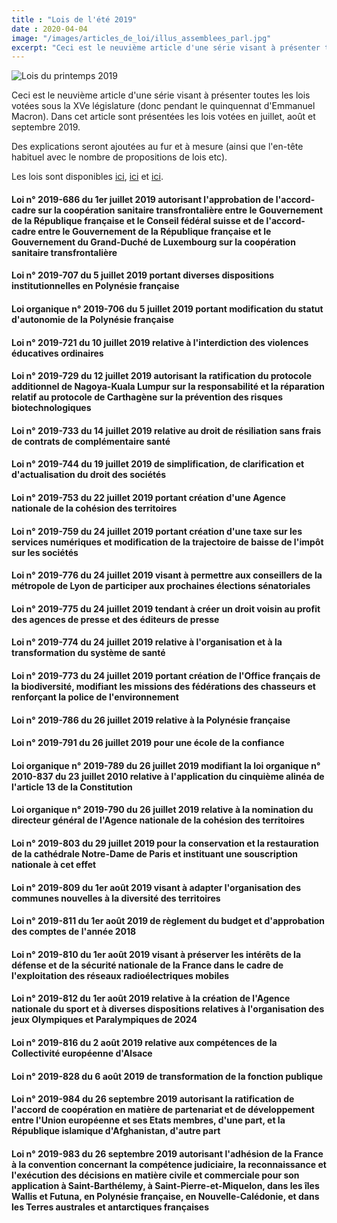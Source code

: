 ```yaml
---
title : "Lois de l'été 2019"
date : 2020-04-04
image: "/images/articles_de_loi/illus_assemblees_parl.jpg"
excerpt: "Ceci est le neuvième article d'une série visant à présenter toutes les lois votées sous la XVe législature (donc pendant le quinquennat d'Emmanuel Macron). Dans cet article sont présentées les lois votées en juillet, août et septembre 2019."
---
```


![Lois du printemps 2019](/images/articles_de_loi/illus_assemblees_parl.jpg)

Ceci est le neuvième article d'une série visant à présenter toutes les lois votées sous la XVe législature (donc pendant le quinquennat d'Emmanuel Macron). Dans cet article sont présentées les lois votées en juillet, août et septembre 2019.  

Des explications seront ajoutées au fur et à mesure (ainsi que l'en-tête habituel avec le nombre de propositions de lois etc).

Les lois sont disponibles [ici](https://beta.legifrance.gouv.fr/search/jorf?tab_selection=jorf&query=%7B(%40ALL%5Bt%22*%22%5D)%7D&isAdvancedResult=true&datePublication=01%2F07%2F2019+%3E+30%2F09%2F2019&nature=o_ZqUg%3D%3D&typePagination=DEFAUT&sortValue=PUBLICATION_DATE_ASC&pageSize=10&page=1&tab_selection=jorf#jorf), [ici](https://beta.legifrance.gouv.fr/search/jorf?tab_selection=jorf&query=%7B(%40ALL%5Bt%22*%22%5D)%7D&isAdvancedResult=true&dateSignature=&datePublication=01%2F07%2F2019+%3E+30%2F09%2F2019&nature=o_ZqUg%3D%3D&typePagination=DEFAUT&sortValue=PUBLICATION_DATE_ASC&pageSize=10&page=2&tab_selection=jorf#jorf) et [ici](https://beta.legifrance.gouv.fr/search/jorf?tab_selection=jorf&query=%7B(%40ALL%5Bt%22*%22%5D)%7D&isAdvancedResult=true&dateSignature=&datePublication=01%2F07%2F2019+%3E+30%2F09%2F2019&nature=o_ZqUg%3D%3D&typePagination=DEFAUT&sortValue=PUBLICATION_DATE_ASC&pageSize=10&page=3&tab_selection=jorf#jorf).

#### Loi n° 2019-686 du 1er juillet 2019 autorisant l'approbation de l'accord-cadre sur la coopération sanitaire transfrontalière entre le Gouvernement de la République française et le Conseil fédéral suisse et de l'accord-cadre entre le Gouvernement de la République française et le Gouvernement du Grand-Duché de Luxembourg sur la coopération sanitaire transfrontalière ####

#### Loi n° 2019-707 du 5 juillet 2019 portant diverses dispositions institutionnelles en Polynésie française ####

#### Loi organique n° 2019-706 du 5 juillet 2019 portant modification du statut d'autonomie de la Polynésie française ####

#### Loi n° 2019-721 du 10 juillet 2019 relative à l'interdiction des violences éducatives ordinaires ####

#### Loi n° 2019-729 du 12 juillet 2019 autorisant la ratification du protocole additionnel de Nagoya-Kuala Lumpur sur la responsabilité et la réparation relatif au protocole de Carthagène sur la prévention des risques biotechnologiques ####

#### Loi n° 2019-733 du 14 juillet 2019 relative au droit de résiliation sans frais de contrats de complémentaire santé ####

#### Loi n° 2019-744 du 19 juillet 2019 de simplification, de clarification et d'actualisation du droit des sociétés ####

#### Loi n° 2019-753 du 22 juillet 2019 portant création d'une Agence nationale de la cohésion des territoires ####

#### Loi n° 2019-759 du 24 juillet 2019 portant création d'une taxe sur les services numériques et modification de la trajectoire de baisse de l'impôt sur les sociétés ####

#### Loi n° 2019-776 du 24 juillet 2019 visant à permettre aux conseillers de la métropole de Lyon de participer aux prochaines élections sénatoriales ####

#### Loi n° 2019-775 du 24 juillet 2019 tendant à créer un droit voisin au profit des agences de presse et des éditeurs de presse ####

#### Loi n° 2019-774 du 24 juillet 2019 relative à l'organisation et à la transformation du système de santé ####

#### Loi n° 2019-773 du 24 juillet 2019 portant création de l'Office français de la biodiversité, modifiant les missions des fédérations des chasseurs et renforçant la police de l'environnement ####

#### Loi n° 2019-786 du 26 juillet 2019 relative à la Polynésie française ####

#### Loi n° 2019-791 du 26 juillet 2019 pour une école de la confiance ####

#### Loi organique n° 2019-789 du 26 juillet 2019 modifiant la loi organique n° 2010-837 du 23 juillet 2010 relative à l'application du cinquième alinéa de l'article 13 de la Constitution ####

#### Loi organique n° 2019-790 du 26 juillet 2019 relative à la nomination du directeur général de l'Agence nationale de la cohésion des territoires ####

#### Loi n° 2019-803 du 29 juillet 2019 pour la conservation et la restauration de la cathédrale Notre-Dame de Paris et instituant une souscription nationale à cet effet ####

#### Loi n° 2019-809 du 1er août 2019 visant à adapter l'organisation des communes nouvelles à la diversité des territoires ####

#### Loi n° 2019-811 du 1er août 2019 de règlement du budget et d'approbation des comptes de l'année 2018 ####

#### Loi n° 2019-810 du 1er août 2019 visant à préserver les intérêts de la défense et de la sécurité nationale de la France dans le cadre de l'exploitation des réseaux radioélectriques mobiles ####

#### Loi n° 2019-812 du 1er août 2019 relative à la création de l'Agence nationale du sport et à diverses dispositions relatives à l'organisation des jeux Olympiques et Paralympiques de 2024 ####

#### Loi n° 2019-816 du 2 août 2019 relative aux compétences de la Collectivité européenne d'Alsace ####

#### Loi n° 2019-828 du 6 août 2019 de transformation de la fonction publique ####

#### Loi n° 2019-984 du 26 septembre 2019 autorisant la ratification de l'accord de coopération en matière de partenariat et de développement entre l'Union européenne et ses Etats membres, d'une part, et la République islamique d'Afghanistan, d'autre part ####

#### Loi n° 2019-983 du 26 septembre 2019 autorisant l'adhésion de la France à la convention concernant la compétence judiciaire, la reconnaissance et l'exécution des décisions en matière civile et commerciale pour son application à Saint-Barthélemy, à Saint-Pierre-et-Miquelon, dans les îles Wallis et Futuna, en Polynésie française, en Nouvelle-Calédonie, et dans les Terres australes et antarctiques françaises #### 

